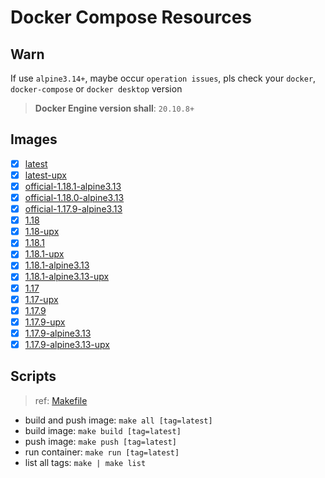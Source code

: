 # Docker Compose Resources

## Warn

If use `alpine3.14+`, maybe occur `operation issues`, pls check your `docker`, `docker-compose` or `docker desktop` version

>**Docker Engine version shall**: `20.10.8+`

## Images

- [x] [latest](./latest/Dockerfile)
- [x] [latest-upx](./latest-upx/Dockerfile)
- [x] [official-1.18.1-alpine3.13](./official-1.18.1-alpine3.13/Dockerfile)
- [x] [official-1.18.0-alpine3.13](./official-1.18.0-alpine3.13/Dockerfile)
- [x] [official-1.17.9-alpine3.13](./official-1.17.9-alpine3.13/Dockerfile)
- [x] [1.18](./1.18/Dockerfile)
- [x] [1.18-upx](./1.18-upx/Dockerfile)
- [x] [1.18.1](./1.18.1/Dockerfile)
- [x] [1.18.1-upx](./1.18.1-upx/Dockerfile)
- [x] [1.18.1-alpine3.13](./1.18.1-alpine3.13/Dockerfile)
- [x] [1.18.1-alpine3.13-upx](./1.18.1-alpine3.13-upx/Dockerfile)
- [x] [1.17](./1.17/Dockerfile)
- [x] [1.17-upx](./1.17-upx/Dockerfile)
- [x] [1.17.9](./1.17.9/Dockerfile)
- [x] [1.17.9-upx](./1.17.9-upx/Dockerfile)
- [x] [1.17.9-alpine3.13](./1.17.9-alpine3.13/Dockerfile)
- [x] [1.17.9-alpine3.13-upx](./1.17.9-alpine3.13-upx/Dockerfile)

## Scripts

>ref: [Makefile](./Makefile)

- build and push image: `make all [tag=latest]`
- build image: `make build [tag=latest]`
- push image: `make push [tag=latest]`
- run container: `make run [tag=latest]`
- list all tags: `make | make list`
